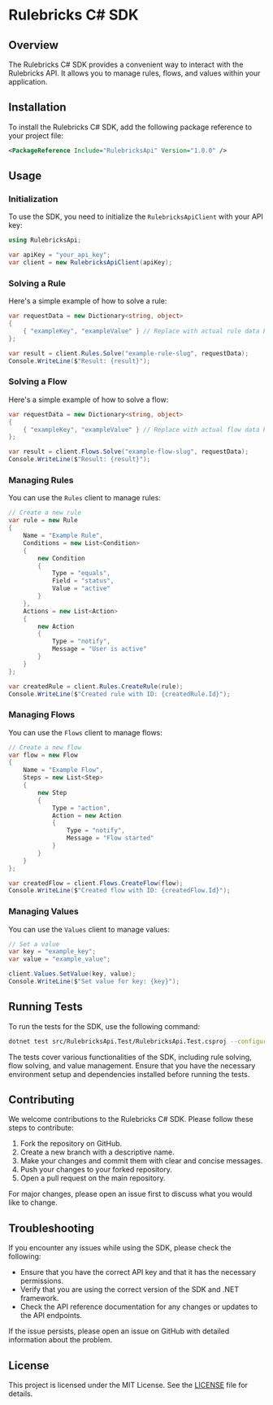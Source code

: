 # Rulebricks C# SDK

## Overview

The Rulebricks C# SDK provides a convenient way to interact with the Rulebricks API. It allows you to manage rules, flows, and values within your application.

## Installation

To install the Rulebricks C# SDK, add the following package reference to your project file:

```xml
<PackageReference Include="RulebricksApi" Version="1.0.0" />
```

## Usage

### Initialization

To use the SDK, you need to initialize the `RulebricksApiClient` with your API key:

```csharp
using RulebricksApi;

var apiKey = "your_api_key";
var client = new RulebricksApiClient(apiKey);
```

### Solving a Rule

Here's a simple example of how to solve a rule:

```csharp
var requestData = new Dictionary<string, object>
{
    { "exampleKey", "exampleValue" } // Replace with actual rule data keys and values
};

var result = client.Rules.Solve("example-rule-slug", requestData);
Console.WriteLine($"Result: {result}");
```

### Solving a Flow

Here's a simple example of how to solve a flow:

```csharp
var requestData = new Dictionary<string, object>
{
    { "exampleKey", "exampleValue" } // Replace with actual flow data keys and values
};

var result = client.Flows.Solve("example-flow-slug", requestData);
Console.WriteLine($"Result: {result}");
```

### Managing Rules

You can use the `Rules` client to manage rules:

```csharp
// Create a new rule
var rule = new Rule
{
    Name = "Example Rule",
    Conditions = new List<Condition>
    {
        new Condition
        {
            Type = "equals",
            Field = "status",
            Value = "active"
        }
    },
    Actions = new List<Action>
    {
        new Action
        {
            Type = "notify",
            Message = "User is active"
        }
    }
};

var createdRule = client.Rules.CreateRule(rule);
Console.WriteLine($"Created rule with ID: {createdRule.Id}");
```

### Managing Flows

You can use the `Flows` client to manage flows:

```csharp
// Create a new flow
var flow = new Flow
{
    Name = "Example Flow",
    Steps = new List<Step>
    {
        new Step
        {
            Type = "action",
            Action = new Action
            {
                Type = "notify",
                Message = "Flow started"
            }
        }
    }
};

var createdFlow = client.Flows.CreateFlow(flow);
Console.WriteLine($"Created flow with ID: {createdFlow.Id}");
```

### Managing Values

You can use the `Values` client to manage values:

```csharp
// Set a value
var key = "example_key";
var value = "example_value";

client.Values.SetValue(key, value);
Console.WriteLine($"Set value for key: {key}");
```

## Running Tests

To run the tests for the SDK, use the following command:

```bash
dotnet test src/RulebricksApi.Test/RulebricksApi.Test.csproj --configuration Release --framework net6.0
```

The tests cover various functionalities of the SDK, including rule solving, flow solving, and value management. Ensure that you have the necessary environment setup and dependencies installed before running the tests.

## Contributing

We welcome contributions to the Rulebricks C# SDK. Please follow these steps to contribute:

1. Fork the repository on GitHub.
2. Create a new branch with a descriptive name.
3. Make your changes and commit them with clear and concise messages.
4. Push your changes to your forked repository.
5. Open a pull request on the main repository.

For major changes, please open an issue first to discuss what you would like to change.

## Troubleshooting

If you encounter any issues while using the SDK, please check the following:

- Ensure that you have the correct API key and that it has the necessary permissions.
- Verify that you are using the correct version of the SDK and .NET framework.
- Check the API reference documentation for any changes or updates to the API endpoints.

If the issue persists, please open an issue on GitHub with detailed information about the problem.

## License

This project is licensed under the MIT License. See the [LICENSE](LICENSE) file for details.
